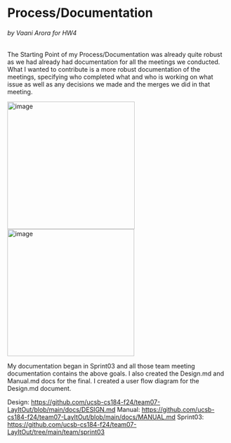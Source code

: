 # Process/Documentation
###### by Vaani Arora for HW4

The Starting Point of my Process/Documentation was already quite robust as we had already had documentation for all the meetings we conducted.
What I wanted to contribute is a more robust documentation of the meetings, specifying who completed what and who is working on what issue as 
well as any decisions we made and the merges we did in that meeting.

<img width="290" alt="image" src="https://github.com/user-attachments/assets/91b6d214-a8c4-4c11-9c93-8d0335d8dfda">
<img width="289" alt="image" src="https://github.com/user-attachments/assets/23b550c4-7cc1-476a-8502-8d47a2ff9247">

My documentation began in Sprint03 and all those team meeting documentation contains the above goals. I also created the Design.md and Manual.md docs for the final. I created a user flow diagram for the Design.md document.

Design: https://github.com/ucsb-cs184-f24/team07-LayItOut/blob/main/docs/DESIGN.md
Manual: https://github.com/ucsb-cs184-f24/team07-LayItOut/blob/main/docs/MANUAL.md
Sprint03: https://github.com/ucsb-cs184-f24/team07-LayItOut/tree/main/team/sprint03
